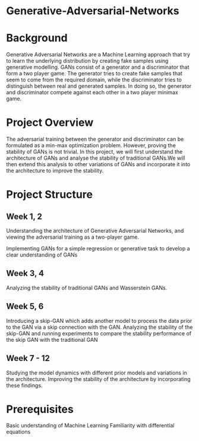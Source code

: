 # Generative-Adversarial-Networks

# Background
Generative Adversarial Networks are a Machine Learning approach that try to learn the underlying distribution by creating fake samples using generative modelling. GANs consist of a generator and a discriminator that form a two player game. The generator tries to create fake samples that seem to come from the required domain, while the discriminator tries to distinguish between real and generated samples. In doing so, the generator and discriminator compete against each other in a two player minimax game. 

# Project Overview
The adversarial training between the generator and discriminator can be formulated as a min-max optimization problem. However, proving the stability of GANs is not trivial. In this project, we will first understand the architecture of GANs and analyse the stability of traditional GANs.We will then extend this analysis to other variations of GANs and incorporate it into the architecture to improve the stability.

# Project Structure
## Week 1, 2 
Understanding the architecture of Generative Adversarial Networks, and viewing the adversarial training as a two-player game.

Implementing GANs for a simple regression or generative task to develop a clear understanding of GANs

## Week 3, 4
Analyzing the stability of traditional GANs and Wasserstein GANs.

## Week 5, 6
Introducing a skip-GAN which adds another model to process the data prior to the GAN via a skip connection with the GAN. Analyzing the stability of the skip-GAN and running experiments to compare the stability performance of the skip GAN with the traditional GAN

## Week 7 - 12
Studying the model dynamics with different prior models and variations in the architecture.
Improving the stability of the architecture by incorporating these findings. 

# Prerequisites
Basic understanding of Machine Learning
Familiarity with differential equations
